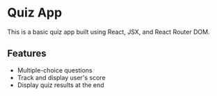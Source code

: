 # Quiz App

This is a basic quiz app built using React, JSX, and React Router DOM.

## Features

- Multiple-choice questions
- Track and display user's score
- Display quiz results at the end

